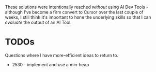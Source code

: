 These solutions were intentionally reached _without_ using AI Dev Tools - although I've become a firm convert to Cursor over the last couple of weeks, I still think it's important to hone the underlying skills so that I can _evaluate_ the output of an AI Tool.

# TODOs

Questions where I have more-efficient ideas to return to.

* 2530 - implement and use a min-heap
